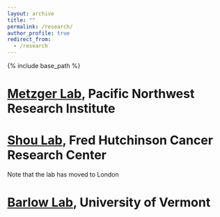 ```yaml
---
layout: archive
title: ""
permalink: /research/
author_profile: true
redirect_from:
  - /research
---
```


{% include base_path %}


[Metzger Lab](https://www.pnri.org/research/labs/metzger-lab/), Pacific Northwest Research Institute
=====

[Shou Lab](https://iris.ucl.ac.uk/iris/browse/profile?upi=WSHOU61), Fred Hutchinson Cancer Research Center
=====
Note that the lab has moved to London

[Barlow Lab](https://www.uvm.edu/cals/asci/barlow-lab), University of Vermont
=====
